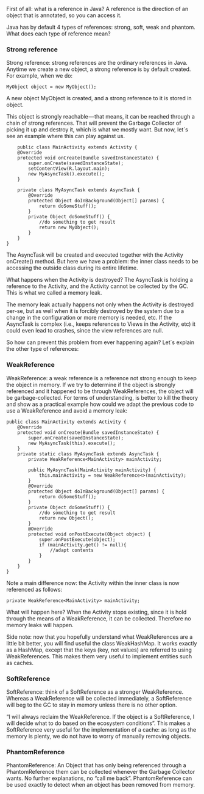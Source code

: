 First of all: what is a reference in Java?
  A reference is the direction of an object that is annotated, so you can access it.
 
Java has by default 4 types of references: strong, soft, weak and phantom.
What does each type of reference mean?

### Strong reference
Strong reference: strong references are the ordinary references in Java. 
Anytime we create a new object, a strong reference is by default created. For example, when we do:
  
    MyObject object = new MyObject();
    
A new object MyObject is created, and a strong reference to it is stored in object.

This object is strongly reachable — that means, it can be reached through a chain of strong references.
That will prevent the Garbage Collector of picking it up and destroy it, which is what we mostly want.
But now, let´s see an example where this can play against us.
    
        public class MainActivity extends Activity {
        @Override
        protected void onCreate(Bundle savedInstanceState) {   
            super.onCreate(savedInstanceState);
            setContentView(R.layout.main);
            new MyAsyncTask().execute();
        }

        private class MyAsyncTask extends AsyncTask {
            @Override
            protected Object doInBackground(Object[] params) {
                return doSomeStuff();
            }
            private Object doSomeStuff() {
                //do something to get result
                return new MyObject();
            } 
        }
    }
    
The AsyncTask will be created and executed together with the Activity onCreate() method. 
But here we have a problem: the inner class needs to be accessing the outside class during its entire lifetime.

What happens when the Activity is destroyed? The AsyncTask is holding a reference to the Activity,
and the Activity cannot be collected by the GC. This is what we called a memory leak.

The memory leak actually happens not only when the Activity is destroyed per-se, 
but as well when it is forcibly destroyed by the system due to a change in the configuration or more memory is needed, etc. 
If the AsyncTask is complex (i.e., keeps references to Views in the Activity, etc) it could even lead to crashes, 
since the view references are null.

So how can prevent this problem from ever happening again? Let´s explain the other type of references:

### WeakReference
WeakReference: a weak reference is a reference not strong enough to keep the object in memory. 
If we try to determine if the object is strongly referenced and it happened to be through WeakReferences,
the object will be garbage-collected. For terms of understanding, 
is better to kill the theory and show as a practical example how could we adapt the previous code to use a WeakReference 
and avoid a memory leak:

    public class MainActivity extends Activity {
        @Override
        protected void onCreate(Bundle savedInstanceState) {
            super.onCreate(savedInstanceState);
            new MyAsyncTask(this).execute();
        }
        private static class MyAsyncTask extends AsyncTask {
            private WeakReference<MainActivity> mainActivity;    

            public MyAsyncTask(MainActivity mainActivity) {   
                this.mainActivity = new WeakReference<>(mainActivity);            
            }
            @Override
            protected Object doInBackground(Object[] params) {
                return doSomeStuff();
            }
            private Object doSomeStuff() {
                //do something to get result
                return new Object();
            }
            @Override
            protected void onPostExecute(Object object) {
                super.onPostExecute(object);
                if (mainActivity.get() != null){
                    //adapt contents
                }
            }
        }
    }

Note a main difference now: the Activity within the inner class is now referenced as follows:

    private WeakReference<MainActivity> mainActivity;
    
What will happen here? When the Activity stops existing, since it is hold through the means of a WeakReference, 
it can be collected. Therefore no memory leaks will happen.

Side note: now that you hopefully understand what WeakReferences are a little bit better,
you will find useful the class WeakHashMap. It works exactly as a HashMap, 
except that the keys (key, not values) are referred to using WeakReferences.
This makes them very useful to implement entities such as caches.

### SoftReference
SoftReference: think of a SoftReference as a stronger WeakReference. Whereas a WeakReference will be collected immediately, 
a SoftReference will beg to the GC to stay in memory unless there is no other option.

“I will always reclaim the WeakReference. If the object is a SoftReference, I will decide what to do based on the ecosystem conditions”. 
This makes a SoftReference very useful for the implementation of a cache: as long as the memory is plenty,
we do not have to worry of manually removing objects.

### PhantomReference
PhantomReference: An Object that has only being referenced through a PhantomReference them can be collected whenever 
the Garbage Collector wants. No further explanations, no “call me back”.
PhantomReference can be used exactly to detect when an object has been removed from memory.
